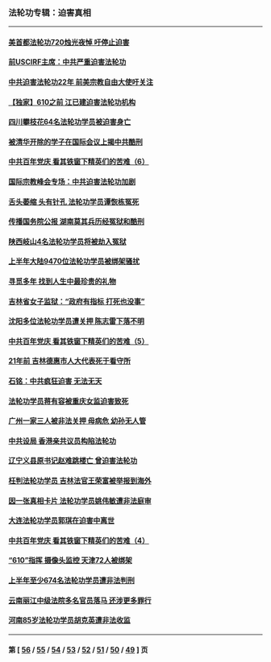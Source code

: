 ### 法轮功专辑：迫害真相
---
#### [美首都法轮功720烛光夜悼 吁停止迫害](../../pages/nf4379/n13095574.md) 
#### [前USCIRF主席：中共严重迫害法轮功](../../pages/nf4379/n13093171.md) 
#### [中共迫害法轮功22年 前美宗教自由大使吁关注](../../pages/nf4379/n13092202.md) 
#### [【独家】610之前 江已建迫害法轮功机构](../../pages/nf4379/n13072624.md) 
#### [四川攀枝花64名法轮功学员被迫害身亡](../../pages/nf4379/n13088746.md) 
#### [被清华开除的学子在国际会议上揭中共酷刑](../../pages/nf4379/n13089044.md) 
#### [中共百年党庆 看其铁窗下精英们的苦难（6）](../../pages/nf4379/n13088181.md) 
#### [国际宗教峰会专场：中共迫害法轮功加剧](../../pages/nf4379/n13088279.md) 
#### [舌头萎缩 头有针孔 法轮功学员谭恢栋冤死](../../pages/nf4379/n13086928.md) 
#### [传播国务院公报 湖南莫其兵历经冤狱和酷刑](../../pages/nf4379/n13084962.md) 
#### [陕西岐山4名法轮功学员将被劫入冤狱](../../pages/nf4379/n13083690.md) 
#### [上半年大陆9470位法轮功学员被绑架骚扰](../../pages/nf4379/n13081326.md) 
#### [寻觅多年 找到人生中最珍贵的礼物](../../pages/nf4379/n13066268.md) 
#### [吉林省女子监狱：“政府有指标 打死也没事”](../../pages/nf4379/n13077655.md) 
#### [沈阳多位法轮功学员遭关押 陈志雷下落不明](../../pages/nf4379/n13078423.md) 
#### [中共百年党庆 看其铁窗下精英们的苦难（5）](../../pages/nf4379/n13076766.md) 
#### [21年前 吉林德惠市人大代表死于看守所](../../pages/nf4379/n13076677.md) 
#### [石铭：中共疯狂迫害 无法无天](../../pages/nf4379/n13077078.md) 
#### [法轮功学员蒋有容被重庆女监迫害致死](../../pages/nf4379/n13076179.md) 
#### [广州一家三人被非法关押 母病危 幼孙无人管](../../pages/nf4379/n13076082.md) 
#### [中共设局 香港亲共议员构陷法轮功](../../pages/nf4379/n13074601.md) 
#### [辽宁义县原书记赵难跳楼亡 曾迫害法轮功](../../pages/nf4379/n13074283.md) 
#### [枉判法轮功学员 吉林法官王荣富被举报到海外](../../pages/nf4379/n13073687.md) 
#### [因一张真相卡片 法轮功学员姚伟敏遭非法庭审](../../pages/nf4379/n13072119.md) 
#### [大连法轮功学员郭琪在迫害中离世](../../pages/nf4379/n13068800.md) 
#### [中共百年党庆 看其铁窗下精英们的苦难（4）](../../pages/nf4379/n13071329.md) 
#### [“610”指挥 摄像头监控 天津72人被绑架](../../pages/nf4379/n13069798.md) 
#### [上半年至少674名法轮功学员遭非法判刑](../../pages/nf4379/n13069232.md) 
#### [云南丽江中级法院多名官员落马 还涉更多罪行](../../pages/nf4379/n13066824.md) 
#### [河南85岁法轮功学员胡克英遭非法收监](../../pages/nf4379/n13056270.md) 

---
#### 第 [ [56](./56.md) / [55](./55.md) / [54](./54.md) / [53](./53.md) / [52](./52.md) / [51](./51.md) / [50](./50.md) / [49](./49.md) ] 页
